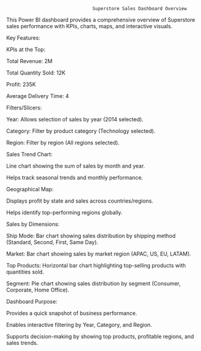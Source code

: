                                     Superstore Sales Dashboard Overview

This Power BI dashboard provides a comprehensive overview of Superstore sales performance with KPIs, charts, maps, and interactive visuals.

Key Features:

KPIs at the Top:

Total Revenue: 2M

Total Quantity Sold: 12K

Profit: 235K

Average Delivery Time: 4

Filters/Slicers:

Year: Allows selection of sales by year (2014 selected).

Category: Filter by product category (Technology selected).

Region: Filter by region (All regions selected).

Sales Trend Chart:

Line chart showing the sum of sales by month and year.

Helps track seasonal trends and monthly performance.

Geographical Map:

Displays profit by state and sales across countries/regions.

Helps identify top-performing regions globally.

Sales by Dimensions:

Ship Mode: Bar chart showing sales distribution by shipping method (Standard, Second, First, Same Day).

Market: Bar chart showing sales by market region (APAC, US, EU, LATAM).

Top Products: Horizontal bar chart highlighting top-selling products with quantities sold.

Segment: Pie chart showing sales distribution by segment (Consumer, Corporate, Home Office).

Dashboard Purpose:

Provides a quick snapshot of business performance.

Enables interactive filtering by Year, Category, and Region.

Supports decision-making by showing top products, profitable regions, and sales trends.
